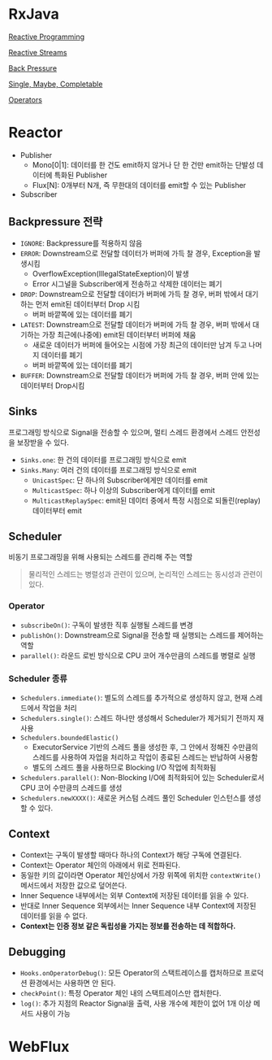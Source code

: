 # RxJava
[Reactive Programming](https://nooose.notion.site/Reactive-Programming-37908bb1a6c441d9bc2272cbf3e493ab)

[Reactive Streams](https://nooose.notion.site/Reactive-Streams-044e6cf525df4cda8a894a11431146dd)

[Back Pressure](https://nooose.notion.site/Flowable-Observable-35085f1b096b41e1b3318b4f5dc869df)

[Single, Maybe, Completable](https://nooose.notion.site/Single-Maybe-Completable-bde309de18004caebe38313fc240a19e)

[Operators](https://nooose.notion.site/Operator-db0644e736704020910b9fe0a395ee34)

# Reactor
- Publisher
  - Mono[0|1]: 데이터를 한 건도 emit하지 않거나 단 한 건만 emit하는 단발성 데이터에 특화된 Publisher
  - Flux[N]: 0개부터 N개, 즉 무한대의 데이터를 emit할 수 있는 Publisher
- Subscriber

## Backpressure 전략
- `IGNORE`: Backpressure를 적용하지 않음
- `ERROR`: Downstream으로 전달할 데이터가 버퍼에 가득 찰 경우, Exception을 발생시킴
  - OverflowException(IllegalStateExeption)이 발생
  - Error 시그널을 Subscriber에게 전송하고 삭제한 데이터는 폐기
- `DROP`: Downstream으로 전달할 데이터가 버퍼에 가득 찰 경우, 버퍼 밖에서 대기하는 먼저 emit된 데이터부터 Drop 시킴
  - 버퍼 바깥쪽에 있는 데이터를 폐기
- `LATEST`: Downstream으로 전달할 데이터가 버퍼에 가득 찰 경우, 버퍼 밖에서 대기하는 가장 최근에(나중에) emit된 데이터부터 버퍼에 채움
  - 새로운 데이터가 버퍼에 들어오는 시점에 가장 최근의 데이터만 남겨 두고 나머지 데이터를 폐기
  - 버퍼 바깥쪽에 있는 데이터를 폐기
- `BUFFER`: Downstream으로 전달할 데이터가 버퍼에 가득 찰 경우, 버퍼 안에 있는 데이터부터 Drop시킴

## Sinks
프로그래밍 방식으로 Signal을 전송할 수 있으며, 멀티 스레드 환경에서 스레드 안전성을 보장받을 수 있다.
- `Sinks.one`: 한 건의 데이터를 프로그래밍 방식으로 emit
- `Sinks.Many`: 여러 건의 데이터를 프로그래밍 방식으로 emit
  - `UnicastSpec`: 단 하나의 Subscriber에게만 데이터를 emit
  - `MulticastSpec`: 하나 이상의 Subscriber에게 데이터를 emit
  - `MulticastReplaySpec`: emit된 데이터 중에서 특정 시점으로 되돌린(replay) 데이터부터 emit

## Scheduler
비동기 프로그래밍을 위해 사용되는 스레드를 관리해 주는 역할
> 물리적인 스레드는 병렬성과 관련이 있으며, 논리적인 스레드는 동시성과 관련이 있다.
### Operator
- `subscribeOn()`: 구독이 발생한 직후 실행될 스레드를 변경
- `publishOn()`: Downstream으로 Signal을 전송할 때 실행되는 스레드를 제어하는 역할
- `parallel()`: 라운드 로빈 방식으로 CPU 코어 개수만큼의 스레드를 병렬로 실행


### Scheduler 종류
- `Schedulers.immediate()`: 별도의 스레드를 추가적으로 생성하지 않고, 현재 스레드에서 작업을 처리
- `Schedulers.single()`: 스레드 하나만 생성해서 Scheduler가 제거되기 전까지 재사용
- `Schedulers.boundedElastic()`
  - ExecutorService 기반의 스레드 풀을 생성한 후, 그 안에서 정해진 수만큼의 스레드를 사용하여 자업을 처리하고 작업이 종료된 스레드는 반납하여 사용함
  - 별도의 스레드 풀을 사용하므로 Blocking I/O 작업에 최적화됨
- `Schedulers.parallel()`: Non-Blocking I/O에 최적화되어 있는 Scheduler로서 CPU 코어 수만킁믜 스레드를 생성
- `Schedulers.newXXXX()`: 새로운 커스텀 스레드 풀인 Scheduler 인스턴스를 생성할 수 있다.

## Context
- Context는 구독이 발생할 때마다 하나의 Context가 해당 구독에 연결된다.
- Context는 Operator 체인의 아래에서 위로 전파된다.
- 동일한 키의 값이라면 Operator 체인상에서 가장 위쪽에 위치한 `contextWrite()` 메서드에서 저장한 값으로 덮어쓴다.
- Inner Sequence 내부에서는 외부 Context에 저장된 데이터를 읽을 수 있다.
- 반대로 Inner Sequence 외부에서는 Inner Sequence 내부 Context에 저장된 데이터를 읽을 수 없다.
- **Context는 인증 정보 같은 독립성을 가지는 정보를 전송하는 데 적합하다.**

## Debugging
- `Hooks.onOperatorDebug()`: 모든 Operator의 스택트레이스를 캡처하므로 프로덕션 환경에서는 사용하면 안 된다.
- `checkPoint()`: 특정 Operator 체인 내의 스택트레이스만 캡처한다.
- `log()`: 추가 지점의 Reactor Signal을 출력, 사용 개수에 제한이 없어 1개 이상 메서드 사용이 가능
# WebFlux
